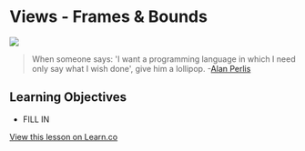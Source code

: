# Views - Frames & Bounds

![](http://i.imgur.com/0gf2IgJ.jpg)  

> When someone says: 'I want a programming language in which I need only say what I wish done', give him a lollipop. -[Alan Perlis](https://en.wikipedia.org/wiki/Alan_Perlis)
 
## Learning Objectives

* FILL IN

<a href='https://learn.co/lessons/ViewsNframes' data-visibility='hidden'>View this lesson on Learn.co</a>

